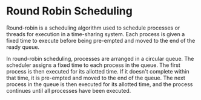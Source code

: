 # Round Robin Scheduling

Round-robin is a scheduling algorithm used to schedule processes or threads for execution in a time-sharing system. 
Each process is given a fixed time to execute before being pre-empted and moved to the end of the ready queue.

In round-robin scheduling, processes are arranged in a circular queue. The scheduler assigns a fixed time to each process in the queue. 
The first process is then executed for its allotted time. If it doesn't complete within that time, it is pre-empted and moved to the end of the queue. 
The next process in the queue is then executed for its allotted time, and the process continues until all processes have been executed.
